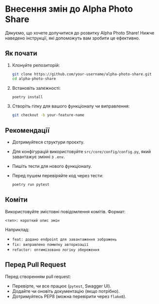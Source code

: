 # Внесення змін до Alpha Photo Share

Дякуємо, що хочете долучитися до розвитку Alpha Photo Share! Нижче наведено інструкції, які допоможуть вам зробити це ефективно.

## Як почати

1. Клонуйте репозиторій:

   ```bash
   git clone https://github.com/your-username/alpha-photo-share.git
   cd alpha-photo-share
   ```

2. Встановіть залежності:

   ```bash
   poetry install
   ```

3. Створіть гілку для вашого функціоналу чи виправлення:

   ```bash
   git checkout -b your-feature-name
   ```

## Рекомендації

- Дотримуйтеся структури проєкту.
- Для конфігурацій використовуйте `src/core/config/config.py`, який завантажує змінні з `.env`.
- Пишіть тести для нового функціоналу.
- Перед пушем перевіряйте код через тести:

   ```bash
   poetry run pytest
   ```

## Коміти

Використовуйте змістовні повідомлення комітів. Формат:

```
<тип>: короткий опис змін
```

Наприклад:

- `feat: додано endpoint для завантаження зображень`
- `fix: виправлено помилку авторизації`
- `refactor: оптимізовано логіку збереження`

## Перед Pull Request

Перед створенням pull request:

- Перевірте, чи все працює (`pytest`, Swagger UI).
- Додайте чи оновіть документацію (якщо потрібно).
- Дотримуйтесь PEP8 (можна перевірити через `flake8`).